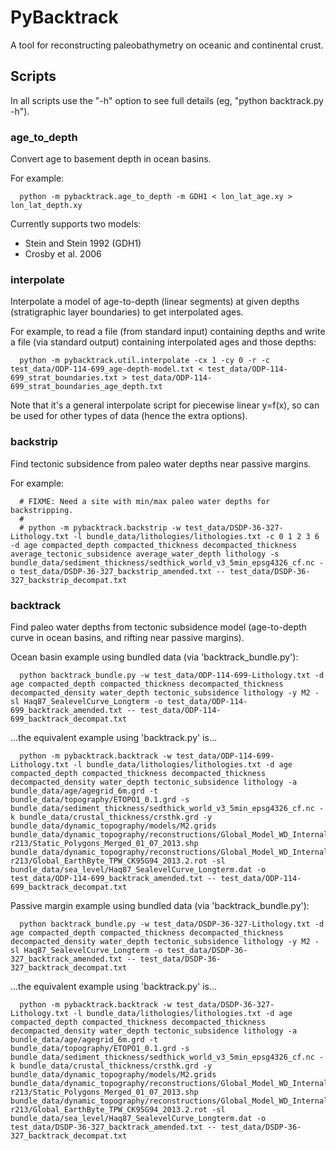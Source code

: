 # PyBacktrack

A tool for reconstructing paleobathymetry on oceanic and continental crust.

## Scripts

In all scripts use the "-h" option to see full details (eg, "python backtrack.py -h").

### age_to_depth

Convert age to basement depth in ocean basins.

For example:

```
  python -m pybacktrack.age_to_depth -m GDH1 < lon_lat_age.xy > lon_lat_depth.xy
```

Currently supports two models:

* Stein and Stein 1992 (GDH1)
* Crosby et al. 2006

### interpolate

Interpolate a model of age-to-depth (linear segments) at given depths (stratigraphic layer boundaries) to get interpolated ages.

For example, to read a file (from standard input) containing depths and write a file (via standard output) containing interpolated ages and those depths:

```
  python -m pybacktrack.util.interpolate -cx 1 -cy 0 -r -c test_data/ODP-114-699_age-depth-model.txt < test_data/ODP-114-699_strat_boundaries.txt > test_data/ODP-114-699_strat_boundaries_age_depth.txt
```

Note that it's a general interpolate script for piecewise linear y=f(x), so can be used for other types of data (hence the extra options).

### backstrip

Find tectonic subsidence from paleo water depths near passive margins.

For example:

```
  # FIXME: Need a site with min/max paleo water depths for backstripping.
  #
  # python -m pybacktrack.backstrip -w test_data/DSDP-36-327-Lithology.txt -l bundle_data/lithologies/lithologies.txt -c 0 1 2 3 6 -d age compacted_depth compacted_thickness decompacted_thickness average_tectonic_subsidence average_water_depth lithology -s bundle_data/sediment_thickness/sedthick_world_v3_5min_epsg4326_cf.nc -o test_data/DSDP-36-327_backstrip_amended.txt -- test_data/DSDP-36-327_backstrip_decompat.txt
```

### backtrack

Find paleo water depths from tectonic subsidence model (age-to-depth curve in ocean basins, and rifting near passive margins).

Ocean basin example using bundled data (via 'backtrack_bundle.py'):

```
  python backtrack_bundle.py -w test_data/ODP-114-699-Lithology.txt -d age compacted_depth compacted_thickness decompacted_thickness decompacted_density water_depth tectonic_subsidence lithology -y M2 -sl Haq87_SealevelCurve_Longterm -o test_data/ODP-114-699_backtrack_amended.txt -- test_data/ODP-114-699_backtrack_decompat.txt
```

...the equivalent example using 'backtrack.py' is...

```
  python -m pybacktrack.backtrack -w test_data/ODP-114-699-Lithology.txt -l bundle_data/lithologies/lithologies.txt -d age compacted_depth compacted_thickness decompacted_thickness decompacted_density water_depth tectonic_subsidence lithology -a bundle_data/age/agegrid_6m.grd -t bundle_data/topography/ETOPO1_0.1.grd -s bundle_data/sediment_thickness/sedthick_world_v3_5min_epsg4326_cf.nc -k bundle_data/crustal_thickness/crsthk.grd -y bundle_data/dynamic_topography/models/M2.grids bundle_data/dynamic_topography/reconstructions/Global_Model_WD_Internal_Release_2013.2-r213/Static_Polygons_Merged_01_07_2013.shp bundle_data/dynamic_topography/reconstructions/Global_Model_WD_Internal_Release_2013.2-r213/Global_EarthByte_TPW_CK95G94_2013.2.rot -sl bundle_data/sea_level/Haq87_SealevelCurve_Longterm.dat -o test_data/ODP-114-699_backtrack_amended.txt -- test_data/ODP-114-699_backtrack_decompat.txt
```
  
Passive margin example using bundled data (via 'backtrack_bundle.py'):

```
  python backtrack_bundle.py -w test_data/DSDP-36-327-Lithology.txt -d age compacted_depth compacted_thickness decompacted_thickness decompacted_density water_depth tectonic_subsidence lithology -y M2 -sl Haq87_SealevelCurve_Longterm -o test_data/DSDP-36-327_backtrack_amended.txt -- test_data/DSDP-36-327_backtrack_decompat.txt
```

...the equivalent example using 'backtrack.py' is...

```
  python -m pybacktrack.backtrack -w test_data/DSDP-36-327-Lithology.txt -l bundle_data/lithologies/lithologies.txt -d age compacted_depth compacted_thickness decompacted_thickness decompacted_density water_depth tectonic_subsidence lithology -a bundle_data/age/agegrid_6m.grd -t bundle_data/topography/ETOPO1_0.1.grd -s bundle_data/sediment_thickness/sedthick_world_v3_5min_epsg4326_cf.nc -k bundle_data/crustal_thickness/crsthk.grd -y bundle_data/dynamic_topography/models/M2.grids bundle_data/dynamic_topography/reconstructions/Global_Model_WD_Internal_Release_2013.2-r213/Static_Polygons_Merged_01_07_2013.shp bundle_data/dynamic_topography/reconstructions/Global_Model_WD_Internal_Release_2013.2-r213/Global_EarthByte_TPW_CK95G94_2013.2.rot -sl bundle_data/sea_level/Haq87_SealevelCurve_Longterm.dat -o test_data/DSDP-36-327_backtrack_amended.txt -- test_data/DSDP-36-327_backtrack_decompat.txt
```
